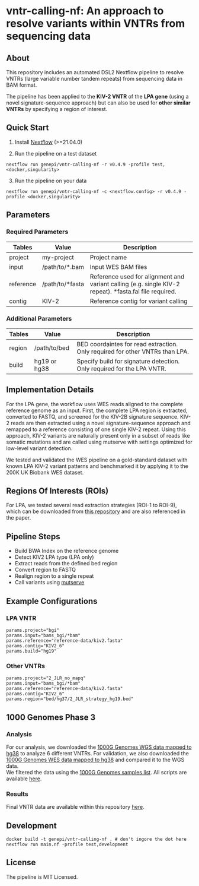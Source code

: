 # vntr-calling-nf: An approach to resolve variants within VNTRs from sequencing data

## About
This repository includes an automated DSL2 Nextflow pipeline to resolve VNTRs (large variable number tandem repeats) from sequencing data in BAM format.

The pipeline has been applied to the **KIV-2 VNTR** of the **LPA gene** (using a novel signature-sequence approach) but can also be used for **other similar VNTRs** by specifying a region of interest.


## Quick Start

1) Install [Nextflow](https://www.nextflow.io/docs/latest/getstarted.html#installation) (>=21.04.0)

2) Run the pipeline on a test dataset

```
nextflow run genepi/vntr-calling-nf -r v0.4.9 -profile test,<docker,singularity>
```

3) Run the pipeline on your data

```
nextflow run genepi/vntr-calling-nf -c <nextflow.config> -r v0.4.9 -profile <docker,singularity>
```

## Parameters
### Required Parameters
| Tables        | Value           | Description  |
| ------------- |-------------| -------------|
| project       | my-project | Project name |
| input      |  /path/to/*.bam     |  Input WES BAM files |
| reference | /path/to/*fasta  |  Reference used for alignment and variant calling (e.g. single KIV-2 repeat). *fasta.fai file required. |
| contig |  KIV-2 |    Reference contig for variant calling  |

### Additional Parameters
| Tables        | Value           | Description  |
| ------------- |-------------| -------------|
| region | /path/to/bed   |  BED coordaintes for read extraction. Only required for other VNTRs than LPA. |
| build | hg19 or hg38    |  Specify build for signature detection. Only required for the LPA VNTR. |

## Implementation Details
For the LPA gene, the workflow uses WES reads aligned to the complete reference genome as an input. First, the complete LPA region is extracted, converted to FASTQ, and screened for the KIV-2B signature sequence. KIV-2 reads are then extracted using a novel signature-sequence approach and remapped to a reference consisting of one single KIV-2 repeat. Using this approach, KIV-2 variants are naturally present only in a subset of reads like somatic mutations and are called using mutserve with settings optimized for low-level variant detection.

We tested and validated the WES pipeline on a gold-standard dataset with known LPA KIV-2 variant patterns and benchmarked it by applying it to the 200K UK Biobank WES dataset.

## Regions Of Interests (ROIs)
For LPA, we tested several read extraction strategies (ROI-1 to ROI-9), which can be downloaded from [this repository](paper_data/bed) and are also referenced in the paper. 

## Pipeline Steps
* Build BWA Index on the reference genome
* Detect KIV2 LPA type (LPA only)
* Extract reads from the defined bed region
* Convert region to FASTQ
* Realign region to a single repeat
* Call variants using [mutserve](https://github.com/seppinho/mutserve)

## Example Configurations

### LPA VNTR
```
params.project="bgi"
params.input="bams_bgi/*bam"
params.reference="reference-data/kiv2.fasta"
params.contig="KIV2_6"
params.build="hg19"
```

### Other VNTRs
```
params.project="2_JLR_no_mapq"
params.input="bams_bgi/*bam"
params.reference="reference-data/kiv2.fasta"
params.contig="KIV2_6"
params.region="bed/hg37/2_JLR_strategy_hg19.bed"
```

## 1000 Genomes Phase 3 
### Analysis
For our analysis, we downloaded the [1000G Genomes WGS data mapped to hg38](https://www.internationalgenome.org/data-portal/data-collection/30x-grch38) to analyze 6 different VNTRs.
For validation, we also downloaded the [1000G Genomes WES data mapped to hg38](https://www.internationalgenome.org/data-portal/data-collection/grch38) and compared it to the WGS data.  
We filtered the data using the  [1000G Genomes samples list](http://ftp.1000genomes.ebi.ac.uk/vol1/ftp/release/20130502/integrated_call_samples_v3.20130502.ALL.panel). All scripts are available [here](paper_data/scripts).
### Results
Final VNTR data are available within this repository [here](paper_data/vntrs).

## Development

```
docker build -t genepi/vntr-calling-nf . # don't ingore the dot here
nextflow run main.nf -profile test,development
```

## License
The pipeline is MIT Licensed.

